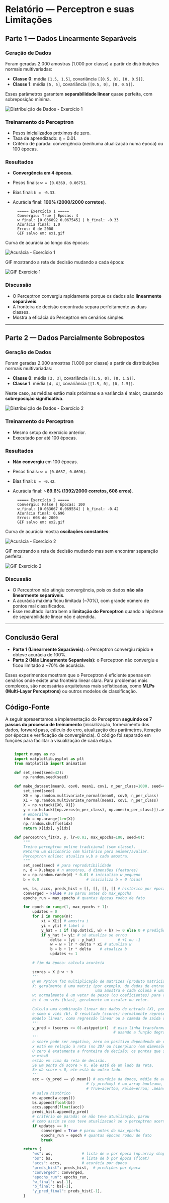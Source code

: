 # Relatório — Perceptron e suas Limitações

## Parte 1 — Dados Linearmente Separáveis

### Geração de Dados
Foram geradas 2.000 amostras (1.000 por classe) a partir de distribuições normais multivariadas:
- **Classe 0**: média `[1.5, 1.5]`, covariância `[[0.5, 0], [0, 0.5]]`.
- **Classe 1**: média `[5, 5]`, covariância `[[0.5, 0], [0, 0.5]]`.

Esses parâmetros garantem **separabilidade linear** quase perfeita, com sobreposição mínima.

![Distribuição de Dados - Exercício 1](Figure_1.png)

### Treinamento do Perceptron
- Pesos inicializados próximos de zero.
- Taxa de aprendizado: η = 0.01.
- Critério de parada: convergência (nenhuma atualização numa época) ou 100 épocas.

### Resultados
- **Convergência em 4 épocas**.  
- Pesos finais: `w = [0.0369, 0.0675]`.  
- Bias final: `b = -0.33`.  
- Acurácia final: **100% (2000/2000 corretos)**.  

        ===== Exercício 1 =====
        Convergiu: True | Épocas: 4
        w_final: [0.036892 0.067545] | b_final: -0.33
        Acurácia final: 1.0
        Erros: 0 de 2000
        GIF salvo em: ex1.gif

Curva de acurácia ao longo das épocas:

![Acurácia - Exercício 1](Figure_2.png)

GIF mostrando a reta de decisão mudando a cada época:

![GIF Exercício 1](ex1.gif)

### Discussão
- O Perceptron convergiu rapidamente porque os dados são **linearmente separáveis**.
- A fronteira de decisão encontrada separa perfeitamente as duas classes.
- Mostra a eficácia do Perceptron em cenários simples.

---

## Parte 2 — Dados Parcialmente Sobrepostos

### Geração de Dados
Foram geradas 2.000 amostras (1.000 por classe) a partir de distribuições normais multivariadas:
- **Classe 0**: média `[3, 3]`, covariância `[[1.5, 0], [0, 1.5]]`.
- **Classe 1**: média `[4, 4]`, covariância `[[1.5, 0], [0, 1.5]]`.

Neste caso, as médias estão mais próximas e a variância é maior, causando **sobreposição significativa**.

![Distribuição de Dados - Exercício 2](Figure_3.png)

### Treinamento do Perceptron
- Mesmo setup do exercício anterior.
- Executado por até 100 épocas.

### Resultados
- **Não convergiu** em 100 épocas.  
- Pesos finais: `w = [0.0637, 0.0696]`.  
- Bias final: `b = -0.42`.  
- Acurácia final: **~69.6% (1392/2000 corretos, 608 erros)**.  

        ===== Exercício 2 =====
        Convergiu: False | Épocas: 100
        w_final: [0.063667 0.069554] | b_final: -0.42
        Acurácia final: 0.696
        Erros: 608 de 2000
        GIF salvo em: ex2.gif

Curva de acurácia mostra **oscilações constantes**:

![Acurácia - Exercício 2](Figure_4.png)

GIF mostrando a reta de decisão mudando mas sem encontrar separação perfeita:

![GIF Exercício 2](ex2.gif)

### Discussão
- O Perceptron não atingiu convergência, pois os dados **não são linearmente separáveis**.
- A acurácia máxima ficou limitada (~70%), com grande número de pontos mal classificados.
- Esse resultado ilustra bem a **limitação do Perceptron** quando a hipótese de separabilidade linear não é atendida.

---

## Conclusão Geral
- **Parte 1 (Linearmente Separáveis):** o Perceptron convergiu rápido e obteve acurácia de 100%.  
- **Parte 2 (Não Linearmente Separáveis):** o Perceptron não convergiu e ficou limitado a ~70% de acurácia.  

Esses experimentos mostram que o Perceptron é eficiente apenas em cenários onde existe uma fronteira linear clara. Para problemas mais complexos, são necessárias arquiteturas mais sofisticadas, como **MLPs (Multi-Layer Perceptrons)** ou outros modelos de classificação.


## Código-Fonte

A seguir apresentamos a implementação do Perceptron **seguindo os 7 passos do processo de treinamento** (inicialização, fornecimento dos dados, forward pass, cálculo do erro, atualização dos parâmetros, iteração por épocas e verificação de convergência). O código foi separado em funções para facilitar a visualização de cada etapa.

``` python

    import numpy as np
    import matplotlib.pyplot as plt
    from matplotlib import animation

    def set_seed(seed=42):
        np.random.seed(seed)

    def make_dataset(mean0, cov0, mean1, cov1, n_per_class=1000, seed=42):
        set_seed(seed)
        X0 = np.random.multivariate_normal(mean0, cov0, n_per_class)
        X1 = np.random.multivariate_normal(mean1, cov1, n_per_class)
        X = np.vstack([X0, X1])
        y = np.hstack([np.zeros(n_per_class), np.ones(n_per_class)]).astype(int)
        # embaralha
        idx = np.arange(len(X))
        np.random.shuffle(idx)
        return X[idx], y[idx]

    def perceptron_fit(X, y, lr=0.01, max_epochs=100, seed=0):
        """
        Treina perceptron online tradicional (sem classe).
        Retorna um dicionário com histórico para animar/avaliar.
        Perceptron online: atualiza w,b a cada amostra.
        """
        set_seed(seed) # para reprodutibilidade
        n, d = X.shape # n amostras, d dimensões (features)
        w = np.random.randn(d) * 0.01 # inicializa w pequeno
        b = 0.0                     # inicializa b = 0 (bias)

        ws, bs, accs, preds_hist = [], [], [], [] # histórico por época
        converged = False # se parou antes do max_epochs
        epochs_run = max_epochs # quantas épocas rodou de fato 

        for epoch in range(1, max_epochs + 1): 
            updates = 0
            for i in range(n):
                xi = X[i] # amostra i
                yi = y[i] # label i
                y_hat = 1 if (np.dot(xi, w) + b) >= 0 else 0 # predição (y predito binário)
                if y_hat != yi: # só atualiza se errou
                    delta = (yi - y_hat)          # +1 ou -1
                    w = w + lr * delta * xi # atualiza w
                    b = b + lr * delta    # atualiza b
                    updates += 1

            # fim da época: calcula acurácia

            scores = X @ w + b 
            '''
            @ em Python faz multiplicação de matrizes (produto matricial)
            X: geralmente é uma matriz (por exemplo, de dados de entrada, onde cada linha é 
                                        uma amostra e cada coluna é uma característica/feature).
            w: normalmente é um vetor de pesos (ou coeficientes) para cada característica.
            b: é um viés (bias), geralmente um escalar ou vetor.

            Calcula uma combinação linear dos dados de entrada (X), ponderada pelos pesos (w),
            e soma o viés (b). O resultado (scores) normalmente representa as predições de um 
            modelo linear, como regressão linear ou a camada de saída de uma rede neural simples.
            '''
            y_pred = (scores >= 0).astype(int)  # essa linha transforma os scores lineares em predições binárias (0 ou 1), 
                                                # usando a função degrau (step function) do perceptron.
            '''
            o score pode ser negativo, zero ou positivo dependendo de onde o ponto
            x está em relação à reta (no 2D) ou hiperplano (em dimensões maiores)
            O zero é exatamente a fronteira de decisão: os pontos que satisfazem
            w⋅x+b=0
            estão em cima da reta de decisão.
            Se um ponto dá score > 0, ele está de um lado da reta.
            Se dá score < 0, ele está do outro lado.
            '''
            acc = (y_pred == y).mean() # acurácia da época, média de acertos
                                    # (y_pred==y) é um array booleano, compara elemento a elemento,
                                    # True=acertou, False=errou; .mean() dá a média de acertos (True=1, False=0)
            # salva histórico
            ws.append(w.copy())
            bs.append(float(b))
            accs.append(float(acc))
            preds_hist.append(y_pred)
            # critério de parada: se não teve atualização, parou
            # como assim se nao teve atualizacao? se o perceptron acertou todas as amostras
            if updates == 0:
                converged = True # parou antes do max_epochs
                epochs_run = epoch # quantas épocas rodou de fato
                break

        return {
            "ws": ws,             # lista de w por época (np.array shape (2,))
            "bs": bs,             # lista de b por época (float)
            "accs": accs,         # acurácia por época
            "preds_hist": preds_hist,  # predições por época
            "converged": converged,
            "epochs_run": epochs_run,
            "w_final": ws[-1],
            "b_final": bs[-1],
            "y_pred_final": preds_hist[-1],
        }
```